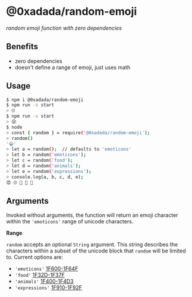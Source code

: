 # @0xadada/random-emoji

_random emoji function with zero dependencies_

## Benefits

- zero dependencies
- doesn't define a range of emoji, just uses math

## Usage

```bash
$ npm i @0xadada/random-emoji
$ npm run -s start
> 🙄
$ npm run -s start
> 😜
$ node
> const { random } = require('@0xadada/random-emoji');
> random()
'😁'
> let a = random();  // defaults to 'emoticons'
> let b = random('emoticons');
> let c = random('food');
> let d = random('animals');
> let e = random('expressions');
> console.log(a, b, c, d, e);
😍 🙄 🍗 🐥 🤢
```

## Arguments

Invoked without arguments, the function will return an emoji character within
the `'emoticons'` range of unicode characters.

**Range**

`random` accepts an optional `String` argument. This string describes the
characters within a subset of the unicode block that `random` will be limited
to. Current options are:

- `'emoticons'` [1F600-1F64F](https://apps.timwhitlock.info/unicode/inspect/hex/1F600-1F64F)
- `'food'` [1F32D-1F37F](https://apps.timwhitlock.info/unicode/inspect/hex/1F32D-1F37F)
- `'animals'` [1F400-1F4D3](https://apps.timwhitlock.info/unicode/inspect/hex/1F400-1F4D3)
- `'expressions'` [1F910-1F92F](https://apps.timwhitlock.info/unicode/inspect/hex/1F910-1F92F)
